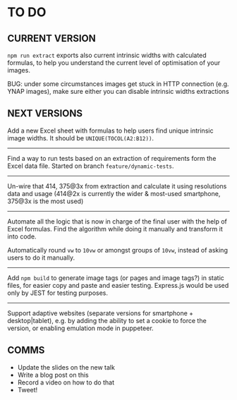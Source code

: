 # TO DO

## CURRENT VERSION

`npm run extract` exports also current intrinsic widths with calculated formulas, to help you understand the current level of optimisation of your images.

BUG: under some circumstances images get stuck in HTTP connection (e.g. YNAP images), make sure either you can disable intrinsic widths extractions


## NEXT VERSIONS

Add a new Excel sheet with formulas to help users find unique intrinsic image widths.
It should be `UNIQUE(TOCOL(A2:B12))`.

---

Find a way to run tests based on an extraction of requirements form the Excel data file. Started on branch `feature/dynamic-tests`.

---

Un-wire that 414, 375@3x from extraction and calculate it using resolutions data and usage (414@2x is currently the wider & most-used smartphone, 375@3x is the most used)

---

Automate all the logic that is now in charge of the final user with the help of Excel formulas.
Find the algorithm while doing it manually and transform it into code.

Automatically round `vw` to `10vw` or amongst groups of `10vw`, instead of asking users to do it manually.

---

Add `npm build` to generate image tags (or pages and image tags?) in static files, for easier copy and paste and easier testing. 
Express.js would be used only by JEST for testing purposes.

---

Support adaptive websites (separate versions for smartphone + desktop|tablet), e.g. by adding the ability to set a cookie to force the version, or enabling emulation mode in puppeteer.


## COMMS

- Update the slides on the new talk
- Write a blog post on this
- Record a video on how to do that
- Tweet!